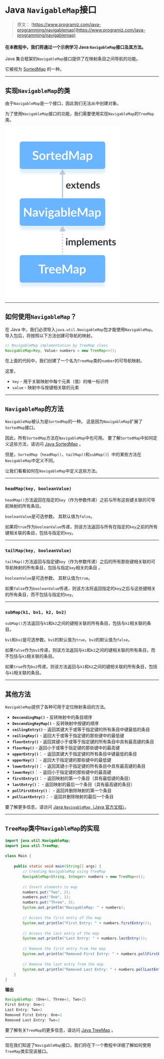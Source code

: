 # Java `NavigableMap`接口

> 原文： [https://www.programiz.com/java-programming/navigablemap](https://www.programiz.com/java-programming/navigablemap)

#### 在本教程中，我们将通过一个示例学习 Java `NavigableMap`接口及其方法。

Java 集合框架的`NavigableMap`接口提供了在映射条目之间导航的功能。

它被视为 [SortedMap](/java-programming/sortedmap "Java SortedMap Interface") 的一种。

* * *

## 实现`NavigableMap`的类

由于`NavigableMap`是一个接口，因此我们无法从中创建对象。

为了使用`NavigableMap`接口的功能，我们需要使用实现`NavigableMap`的`TreeMap`类。

![Java TreeMap class implements the Java NavigableMap interface.](img/c185c722105f53b081975dd48f704330.png)

* * *

## 如何使用`NavigableMap`？

在 Java 中，我们必须导入`java.util.NavigableMap`包才能使用`NavigableMap`。 导入包后，将按照以下方法创建可导航的映射。

```java
// NavigableMap implementation by TreeMap class
NavigableMap<Key, Value> numbers = new TreeMap<>(); 
```

在上面的代码中，我们创建了一个名为`TreeMap`类的`number`的可导航映射。

这里，

*   `key` - 用于关联映射中每个元素（值）的唯一标识符
*   `value` - 映射中与按键相关联的元素

* * *

## `NavigableMap`的方法

`NavigableMap`被认为是`SortedMap`的一种。 这是因为`NavigableMap`扩展了`SortedMap`接口。

因此，所有`SortedMap`方法在`NavigableMap`中也可用。 要了解`SortedMap`中如何定义这些方法，请访问 [Java SortedMap](/java-programming/sortedmap) 。

但是，`SortedMap`（`headMap()`，`tailMap()`和`subMap()`）中的某些方法在`NavigableMap`中定义不同。

让我们看看如何在`NavigableMap`中定义这些方法。

* * *

### `headMap(key, booleanValue)`

`headMap()`方法返回在指定的`key`（作为参数传递）之前与所有这些键关联的可导航映射的所有条目。

`booleanValue`是可选参数。 其默认值为`false`。

如果将`true`作为`booleanValue`传递，则该方法返回与所有在指定的`key`之前的所有键相关联的条目，包括与指定的`key`。

* * *

### `tailMap(key, booleanValue)`

`tailMap()`方法返回与指定键`key`（作为参数传递）之后的所有那些键相关联的可导航映射的所有条目，包括与指定`key`相关的条目 。

`booleanValue`是可选参数。 其默认值为`true`。

如果`false`作为`booleanValue`传递，则该方法将返回指定的`key`之后与这些键相关的所有条目，而不包括与指定的`key`。

* * *

### `subMap(k1, bv1, k2, bv2)`

`subMap()`方法返回与`k1`和`k2`之间的键相关联的所有条目，包括与`k1`相关联的条目。

`bv1`和`bv2`是可选参数。`bv1`的默认值为`true`，`bv2`的默认值为`false`。

如果`false`作为`bv1`传递，则该方法返回与`k1`和`k2`之间的键相关联的所有条目，而不包括与`k1`相关联的条目。

如果`true`作为`bv2`传递，则该方法返回与`k1`和`k2`之间的键相关联的所有条目，包括与`k1`相关联的条目。

* * *

## 其他方法

`NavigableMap`提供了各种可用于定位映射条目的方法。

*   **`DescendingMap()`** - 反转映射中的条目顺序
*   **`DescendingKeyMap()`** - 反转映射中按键的顺序
*   **`ceilingEntry()`** - 返回其键大于或等于指定键的所有条目中键最低的条目
*   **`ceilingKey()`** - 返回大于或等于指定键的那些键中的最低键
*   **`floorEntry()`** - 返回其键小于或等于指定键的所有条目中具有最高键的条目
*   **`floorKey()`** - 返回小于或等于指定键的那些键中的最高键
*   **`upperEntry()`**： - 返回其键大于指定键的所有条目中键最低的条目
*   **`upperKey()`**： - 返回大于指定键的那些键中的最低键
*   **`lowerEntry()`**： - 返回其键小于指定键的所有条目中具有最高键的条目
*   **`lowerKey()`**： - 返回小于指定键的那些键中的最高键
*   **`firstEntry()`**： - 返回映射的第一个条目（具有最低键的条目）
*   **`lastEntry()`**： - 返回映射的最后一个条目（具有最高键的条目）
*   **`pollFirstEntry()`**： - 返回并删除映射的第一个条目
*   **`pollLastEntry()`**： - 返回并删除映射的最后一个条目

要了解更多信息，请访问 [Java `NavigableMap`（Java 官方文档）](https://docs.oracle.com/javase/7/docs/api/java/util/NavigableMap.html)。

* * *

## `TreeMap`类中`NavigableMap`的实现

```java
import java.util.NavigableMap;
import java.util.TreeMap;

class Main {

    public static void main(String[] args) {
        // Creating NavigableMap using TreeMap
        NavigableMap<String, Integer> numbers = new TreeMap<>();

        // Insert elements to map
        numbers.put("Two", 2);
        numbers.put("One", 1);
        numbers.put("Three", 3);
        System.out.println("NavigableMap: " + numbers);

        // Access the first entry of the map
        System.out.println("First Entry: " + numbers.firstEntry());

        // Access the last entry of the map
        System.out.println("Last Entry: " + numbers.lastEntry());

        // Remove the first entry from the map
        System.out.println("Removed First Entry: " + numbers.pollFirstEntry());

        // Remove the last entry from the map
        System.out.println("Removed Last Entry: " + numbers.pollLastEntry());
    }
} 
```

**输出**

```java
NavigableMap: {One=1, Three=3, Two=2}
First Entry: One=1
Last Entry: Two=2
Removed First Entry: One=1
Removed Last Entry: Two=2 
```

要了解有关`TreeMap`的更多信息，请访问 [Java TreeMap](/java-programming/treemap "Java TreeMap class") 。

* * *

现在我们知道了`NavigableMap`接口，我们将在下一个教程中详细了解如何使用`TreeMap`类实现该接口。